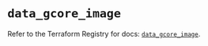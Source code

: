 # `data_gcore_image`

Refer to the Terraform Registry for docs: [`data_gcore_image`](https://registry.terraform.io/providers/g-core/gcorelabs/0.3.63/docs/data-sources/gcore_image).
